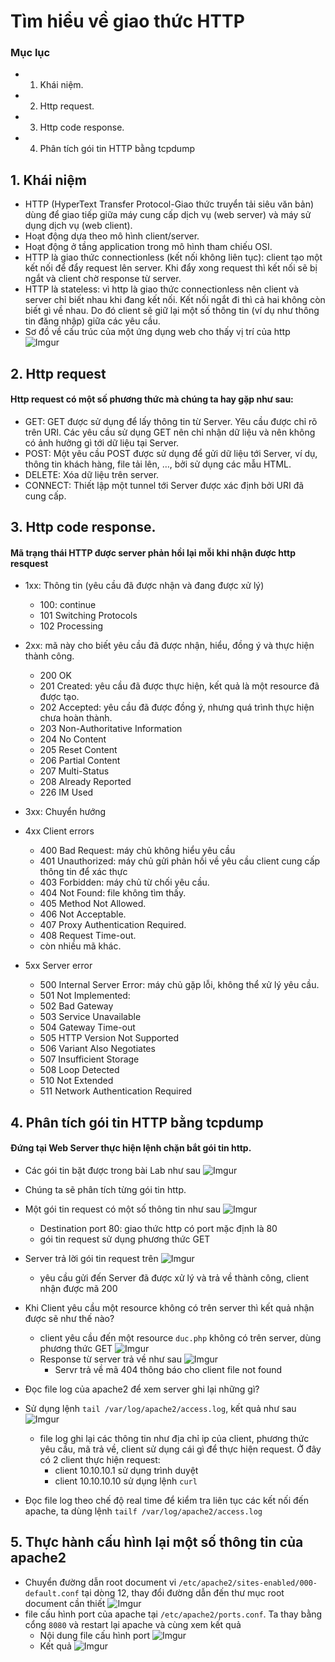 # Tìm hiểu về giao thức HTTP

### Mục lục
- 1. Khái niệm.
- 2. Http request.
- 3. Http code response.
- 4. Phân tích gói tin HTTP bằng tcpdump

## 1. Khái niệm
- HTTP (HyperText Transfer Protocol-Giao thức truyển tải siêu văn bản) dùng để giao tiếp giữa máy cung cấp dịch vụ (web server) và máy sử dụng dịch vụ (web client).
- Hoạt động dựa theo mô hình client/server.
- Hoạt động ở tầng application trong mô hình tham chiếu OSI.
- HTTP là giao thức connectionless (kết nối không liên tục): client tạo một kết nối để đẩy request lên server. Khi đẩy xong request thì kết nối sẽ bị ngắt và client chờ response từ server.
- HTTP là stateless: vì http là giao thức connectionless nên client và server chỉ biết nhau khi đang kết nối. Kết nối ngắt đi thì cả hai không còn biết gì về nhau. Do đó client sẽ giữ lại một số thông tin (ví dụ như thông tin đăng nhập) giữa các yêu cầu.
- Sơ đồ về cấu trúc của một ứng dụng web cho thấy vị trí của http ![Imgur](http://i.imgur.com/qd2loyQ.png)

## 2. Http request
#### Http request có một số phương thức mà chúng ta hay gặp như sau:
- GET: GET được sử dụng để lấy thông tin từ Server. Yêu cầu được chỉ rõ trên URI. Các yêu cầu sử dụng GET nên chỉ nhận dữ liệu và nên không có ảnh hưởng gì tới dữ liệu tại Server.
- POST: Một yêu cầu POST được sử dụng để gửi dữ liệu tới Server, ví dụ, thông tin khách hàng, file tải lên, …, bởi sử dụng các mẫu HTML.
- DELETE: Xóa dữ liệu trên server.
- CONNECT: Thiết lập một tunnel tới Server được xác định bởi URI đã cung cấp.

## 3. Http code response.
#### Mã trạng thái HTTP được server phản hồi lại mỗi khi nhận được http resquest
- 1xx: Thông tin (yêu cầu đã được nhận và đang được xử lý)
	- 100: continue
	- 101 Switching Protocols
	- 102 Processing
- 2xx: mã này cho biết yêu cầu đã được nhận, hiểu, đồng ý và thực hiện thành công.
	- 200 OK
	- 201 Created: yêu cầu đã được thực hiện, kết quả là một resource đã được tạo.
	- 202 Accepted: yêu cầu đã được đồng ý, nhưng quá trình thực hiện chưa hoàn thành.
	- 203 Non-Authoritative Information
	- 204 No Content
	- 205 Reset Content
	- 206 Partial Content
	- 207 Multi-Status
	- 208 Already Reported
	- 226 IM Used

- 3xx: Chuyển hướng

- 4xx Client errors
	- 400 Bad Request: máy chủ không hiểu yêu cầu
	- 401 Unauthorized: máy chủ gửi phản hồi về yêu cầu client cung cấp thông tin để xác thực
	- 403 Forbidden: máy chủ từ chối yêu cầu.
	- 404 Not Found: file không tìm thấy.
	- 405 Method Not Allowed.
	- 406 Not Acceptable.
	- 407 Proxy Authentication Required.
	- 408 Request Time-out.
	- còn nhiều mã khác.

- 5xx Server error
	- 500 Internal Server Error: máy chủ gặp lỗi, không thể xử lý yêu cầu.
	- 501 Not Implemented: 
	- 502 Bad Gateway
	- 503 Service Unavailable
	- 504 Gateway Time-out
	- 505 HTTP Version Not Supported
	- 506 Variant Also Negotiates
	- 507 Insufficient Storage 
	- 508 Loop Detected 
	- 510 Not Extended
	- 511 Network Authentication Required 

## 4. Phân tích gói tin HTTP bằng tcpdump
#### Đứng tại Web Server thực hiện lệnh chặn bắt gói tin http.
- Các gói tin bặt được trong bài Lab như sau ![Imgur](http://i.imgur.com/6ozaqPd.png)
- Chúng ta sẽ phân tích từng gói tin http.
- Một gói tin request có một số thông tin như sau ![Imgur](http://i.imgur.com/gmhksge.png)
	- Destination port 80: giao thức http có port mặc định là 80
	- gói tin request sử dụng phương thức GET

- Server trả lời gói tin request trên ![Imgur](http://i.imgur.com/uHGz3aL.png)
	- yêu cầu gửi đến Server đã được xử lý và trả về thành công, client nhận được mã 200

- Khi Client yêu cầu một resource không có trên server thì kết quả nhận được sẽ như thế nào?
	- client yêu cầu đến một resource `duc.php` không có trên server, dùng phương thức GET ![Imgur](http://i.imgur.com/YZPI9xZ.png)
	- Response từ server trả về như sau ![Imgur](http://i.imgur.com/QvvQqrS.png)
		- Servr trả về mã 404 thông báo cho client file not found
		

- Đọc file log của apache2 để xem server ghi lại những gì?
- Sử dụng lệnh `tail /var/log/apache2/access.log`, kết quả như sau ![Imgur](http://i.imgur.com/0GN3FPR.png)
	- file log ghi lại các thông tin như địa chỉ ip của client, phương thức yêu cầu, mã trả về, client sử dụng cái gì để thực hiện request. Ở đây có 2 client thực hiện request:
		- client 10.10.10.1 sử dụng trình duyệt 
		- client 10.10.10.10 sử dụng lệnh `curl`
		
- Đọc file log theo chế độ real time để kiểm tra liên tục các kết nối đến apache, ta dùng lệnh `tailf /var/log/apache2/access.log`
		
## 5. Thực hành cấu hình lại một số thông tin của apache2 
- Chuyển đường dẫn root document vi `/etc/apache2/sites-enabled/000-default.conf` tại dòng 12, thay đổi đường dẫn đến thư mục root document cần thiết ![Imgur](http://i.imgur.com/JW1nKCA.png)
- file cấu hình port của apache tại `/etc/apache2/ports.conf`. Ta thay bằng cổng `8080` và restart lại apache và cùng xem kết quả 
	- Nội dung file cấu hình port ![Imgur](http://i.imgur.com/8oNnJtZ.png)
	- Kết quả ![Imgur](http://i.imgur.com/FvLm9YZ.png) 